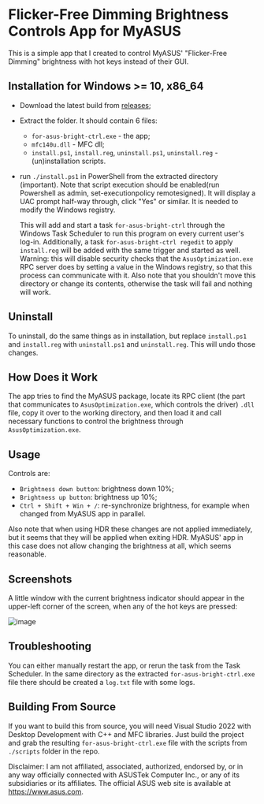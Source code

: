 # Flicker-Free Dimming Brightness Controls App for MyASUS
This is a simple app that I created to control MyASUS' "Flicker-Free Dimming" brightness with hot keys instead of their GUI.

## Installation for Windows >= 10, x86_64
- Download the latest build from [releases](https://github.com/NH5pml30/for-asus-bright-ctrl/releases);
- Extract the folder. It should contain 6 files:
  - `for-asus-bright-ctrl.exe` - the app;
  - `mfc140u.dll` - MFC dll;
  - `install.ps1`, `install.reg`, `uninstall.ps1`, `uninstall.reg` - (un)installation scripts.
- run `./install.ps1` in PowerShell from the extracted directory (important). Note that script execution should be enabled(run Powershell as admin, set-executionpolicy remotesigned). It will display a UAC prompt half-way through, click "Yes" or similar. It is needed to modify the Windows registry.

  This will add and start a task `for-asus-bright-ctrl` through the Windows Task Scheduler to run this program on every current user's log-in. Additionally, a task `for-asus-bright-ctrl regedit` to apply `install.reg` will be added with the same trigger and started as well. Warning: this will disable security checks that the `AsusOptimization.exe` RPC server does by setting a value in the Windows registry, so that this process can communicate with it. Also note that you shouldn't move this directory or change its contents, otherwise the task will fail and nothing will work.

## Uninstall
To uninstall, do the same things as in installation, but replace `install.ps1` and `install.reg` with `uninstall.ps1` and `uninstall.reg`. This will undo those changes.

## How Does it Work
The app tries to find the MyASUS package, locate its RPC client (the part that communicates to `AsusOptimization.exe`, which controls the driver) `.dll` file, copy it over to the working directory, and then load it and call necessary functions to control the brightness through `AsusOptimization.exe`.

## Usage
Controls are:
- `Brightness down button`: brightness down 10%;
- `Brightness up button`: brightness up 10%;
- `Ctrl + Shift + Win + /`: re-synchronize brightness, for example when changed from MyASUS app in parallel.

Also note that when using HDR these changes are not applied immediately, but it seems that they will be applied when exiting HDR. MyASUS' app in this case does not allow changing the brightness at all, which seems reasonable.

## Screenshots
A little window with the current brightness indicator should appear in the upper-left corner of the screen, when any of the hot keys are pressed:

![image](https://github.com/NH5pml30/for-asus-bright-ctrl/assets/39946761/70fc0cd9-c5c8-4dcb-bac8-01fcca26bbd6)

## Troubleshooting
You can either manually restart the app, or rerun the task from the Task Scheduler. In the same directory as the extracted `for-asus-bright-ctrl.exe` file there should be created a `log.txt` file with some logs.

## Building From Source
If you want to build this from source, you will need Visual Studio 2022 with Desktop Development with C++ and MFC libraries. Just build the project and grab the resulting `for-asus-bright-ctrl.exe` file with the scripts from `./scripts` folder in the repo.

Disclaimer: I am not affiliated, associated, authorized, endorsed by, or in any way officially connected with ASUSTek Computer Inc., or any of its subsidiaries or its affiliates. The official ASUS web site is available at https://www.asus.com.
